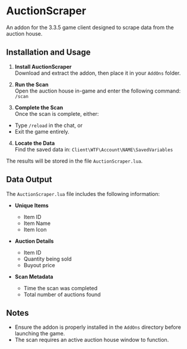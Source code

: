 # AuctionScraper

An addon for the 3.3.5 game client designed to scrape data from the auction house.

## Installation and Usage

1. **Install AuctionScraper**  
   Download and extract the addon, then place it in your `AddOns` folder.

2. **Run the Scan**  
   Open the auction house in-game and enter the following command: `/scan`
   
3. **Complete the Scan**  
Once the scan is complete, either:  
- Type `/reload` in the chat, or  
- Exit the game entirely.

4. **Locate the Data**  
Find the saved data in: `Client\WTF\Account\NAME\SavedVariables`

The results will be stored in the file `AuctionScraper.lua`.

## Data Output

The `AuctionScraper.lua` file includes the following information:

- **Unique Items**  
  - Item ID  
  - Item Name  
  - Item Icon  

- **Auction Details**  
  - Item ID  
  - Quantity being sold  
  - Buyout price  

- **Scan Metadata**  
  - Time the scan was completed  
  - Total number of auctions found  

## Notes
- Ensure the addon is properly installed in the `AddOns` directory before launching the game.
- The scan requires an active auction house window to function.